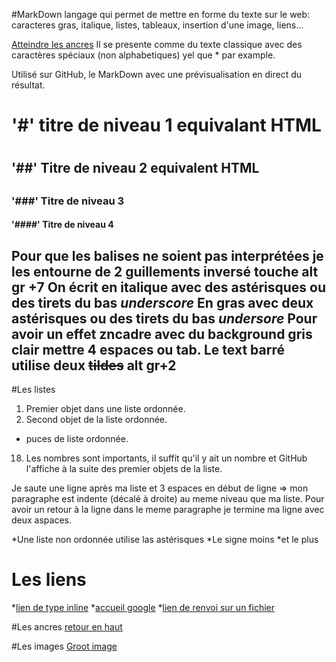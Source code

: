 #MarkDown
langage qui permet de mettre en forme du texte sur le web: caracteres gras, italique, listes, tableaux,
insertion d'une image, liens...

[Atteindre les ancres](#ancres)
Il se presente comme du texte classique avec des caractères spéciaux (non alphabetiques) yel que * par example.

Utilisé sur GitHub, le MarkDown avec une prévisualisation en direct du résultat.
# '#' titre de niveau 1 equivalant HTML <h1></h1>
## '##' Titre de niveau 2 equivalent HTML <h2></h2>
### '###' Titre de niveau 3
#### '####' Titre de niveau 4

Pour que les balises ne soient pas interprétées je les entourne de 2 guillements inversé touche alt gr +7 
On écrit en italique avec des astérisques ou des tirets du bas _underscore_
En gras avec deux **astérisques** ou des tirets du bas _undersore_
Pour avoir un effet zncadre avec du background gris clair mettre 4 espaces ou tab.
Le text barré utilise deux ~~tildes~~ alt gr+2
----------------------------------------------------------------------------------------------------------
#Les listes
1. Premier objet dans une liste ordonnée.
2. Second objet de la liste ordonnée.
* puces de liste ordonnée.
18. Les nombres sont importants, il suffit qu'il y ait un nombre et GitHub l'affiche à la suite des premier objets de la liste.

Je saute une ligne après ma liste et 3 espaces en début de ligne => mon paragraphe est indente (décalé à droite) au meme niveau que ma liste.
Pour avoir un retour à la ligne dans le meme paragraphe je termine ma ligne avec deux aspaces.

*Une liste non ordonnée utilise las astérisques
*Le signe moins
*et le plus

# Les liens
*[lien de type inline](https://www.google.com)
*[accueil google](https://www.google.com)
*[lien de renvoi sur un fichier](https://www.github.com/alphaMarDiallo/premierRepo/README.md)

#Les ancres
<a name="ancres">
[retour en haut](#top)

#Les images
[Groot image](https://media.giphy.com/media/R97jJCEGEmh0I/giphy.gif)

